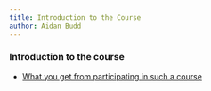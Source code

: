 ```yaml
---
title: Introduction to the Course
author: Aidan Budd
---
```



### Introduction to the course

- [What you get from participating in such a course](./whatWeGetFromACourseCapeTown2014.pdf)
